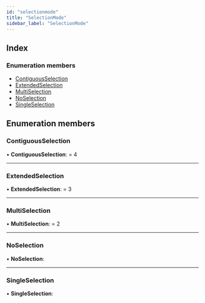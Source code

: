 ```yaml
---
id: "selectionmode"
title: "SelectionMode"
sidebar_label: "SelectionMode"
---
```


## Index

### Enumeration members

* [ContiguousSelection](selectionmode.md#contiguousselection)
* [ExtendedSelection](selectionmode.md#extendedselection)
* [MultiSelection](selectionmode.md#multiselection)
* [NoSelection](selectionmode.md#noselection)
* [SingleSelection](selectionmode.md#singleselection)

## Enumeration members

###  ContiguousSelection

• **ContiguousSelection**: = 4

___

###  ExtendedSelection

• **ExtendedSelection**: = 3

___

###  MultiSelection

• **MultiSelection**: = 2

___

###  NoSelection

• **NoSelection**:

___

###  SingleSelection

• **SingleSelection**:
